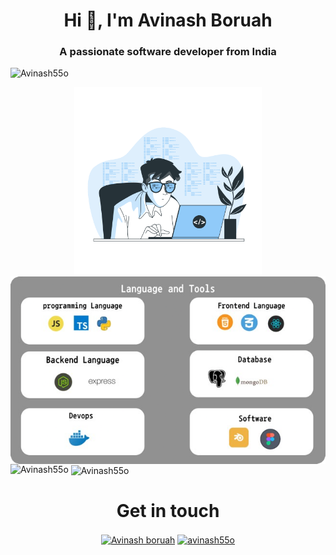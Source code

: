 <h1 align="center">Hi 👋, I'm Avinash Boruah</h1>
<h3 align="center">A passionate software developer from India</h3>
<p align="left">
  <img
    src="https://komarev.com/ghpvc/?username=Avinash55o&label=Profile%20views&color=0e75b6&style=flat"
    alt="Avinash55o"
  />
</p>

  <div align="center">
    <img  src="Coding-bro.svg" alt="img" height="300">
    <img align="left" src="Lang-and-tools.png" alt="img" height="300">
  </div>










<p>
  <img
    align="left"
    src="https://github-readme-stats.vercel.app/api/top-langs?username=Avinash55o&show_icons=true&locale=en&layout=compact"
    alt="Avinash55o"
  />
</p>

<p>
  &nbsp;<img
    align="center"
    src="https://github-readme-stats.vercel.app/api?username=Avinash55o&show_icons=true&locale=en"
    alt="Avinash55o"
  />
</p>

<h1 align="center">Get in touch</h1>
<p align="center">
  <a href="https://linkedin.com/in/avinash-boruah-7a4380250" target="blank"
    ><img
      align="center"
      src="https://raw.githubusercontent.com/rahuldkjain/github-profile-readme-generator/master/src/images/icons/Social/linked-in-alt.svg"
      alt="Avinash boruah"
      height="30"
      width="40"
  /></a>
  <a href="https://instagram.com/avinash55o" target="blank"
    ><img
      align="center"
      src="https://raw.githubusercontent.com/rahuldkjain/github-profile-readme-generator/master/src/images/icons/Social/instagram.svg"
      alt="avinash55o"
      height="30"
      width="40"
  /></a>
</p>

